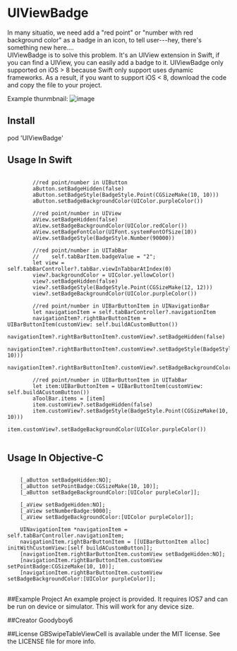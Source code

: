 # UIViewBadge
In many situatio, we need add a "red point" or "number with red background color" as a badge in an icon, to tell user---hey, there's something new here.... <br>
UIViewBadge is to solve this problem. It's an UIView extension in Swift, if you can find a UIView, you can easily add a badge to it. UIViewBadge only supported on iOS > 8 because Swift only support uses dynamic frameworks. As a result,  if you want to support iOS < 8, download the code and copy the file to your project.<br>

Example thunmbnail:
![image](https://github.com/goodyboy6/UIViewBadge/blob/master/ScreenShot.png)

## Install
pod 'UIViewBadge'

## Usage In Swift
<pre>
<code>
        //red point/number in UIButton
        aButton.setBadgeHidden(false)
        aButton.setBadgeStyle(BadgeStyle.Point(CGSizeMake(10, 10)))
        aButton.setBadgeBackgroundColor(UIColor.purpleColor())

        //red point/number in UIView
        aView.setBadgeHidden(false)
        aView.setBadgeBackgroundColor(UIColor.redColor())
        aView.setBadgeFontColor(UIFont.systemFontOfSize(10))
        aView.setBadgeStyle(BadgeStyle.Number(90000))
        
        //red point/number in UITabBar
        //    self.tabBarItem.badgeValue = "2";
        let view = self.tabBarController?.tabBar.viewInTabbarAtIndex(0)
        view?.backgroundColor = UIColor.yellowColor()
        view?.setBadgeHidden(false)
        view?.setBadgeStyle(BadgeStyle.Point(CGSizeMake(12, 12)))
        view?.setBadgeBackgroundColor(UIColor.purpleColor())
        
        //red point/number in UIBarButtonItem in UINavigationBar
        let navigationItem = self.tabBarController?.navigationItem
        navigationItem?.rightBarButtonItem = UIBarButtonItem(customView: self.buildACustomButton())
        navigationItem?.rightBarButtonItem?.customView?.setBadgeHidden(false)
        navigationItem?.rightBarButtonItem?.customView?.setBadgeStyle(BadgeStyle.Point(CGSizeMake(10, 10)))
        navigationItem?.rightBarButtonItem?.customView?.setBadgeBackgroundColor(UIColor.purpleColor())
        
        //red point/number in UIBarButtonItem in UITabBar
        let item:UIBarButtonItem = UIBarButtonItem(customView: self.buildACustomButton())
        aToolBar.items = [item]
        item.customView?.setBadgeHidden(false)
        item.customView?.setBadgeStyle(BadgeStyle.Point(CGSizeMake(10, 10)))
        item.customView?.setBadgeBackgroundColor(UIColor.purpleColor())
</code>
</pre>
## Usage In Objective-C
<pre>
<code>
    [_aButton setBadgeHidden:NO];
    [_aButton setPointBadge:CGSizeMake(10, 10)];
    [_aButton setBadgeBackgroundColor:[UIColor purpleColor]];
    
    [_aView setBadgeHidden:NO];
    [_aView setNumberBadge:9000];
    [_aView setBadgeBackgroundColor:[UIColor purpleColor]];
    
    UINavigationItem *navigationItem = self.tabBarController.navigationItem;
    navigationItem.rightBarButtonItem = [[UIBarButtonItem alloc] initWithCustomView:[self buildACustomButton]];
    [navigationItem.rightBarButtonItem.customView setBadgeHidden:NO];
    [navigationItem.rightBarButtonItem.customView setPointBadge:CGSizeMake(10, 10)];
    [navigationItem.rightBarButtonItem.customView setBadgeBackgroundColor:[UIColor purpleColor]];
</code>
</pre>

##Example Project
An example project is provided. It requires IOS7 and can be run on device or simulator. This will work for any device size. 

##Creator
Goodyboy6

##License
GBSwipeTableViewCell is available under the MIT license. See the LICENSE file for more info.
